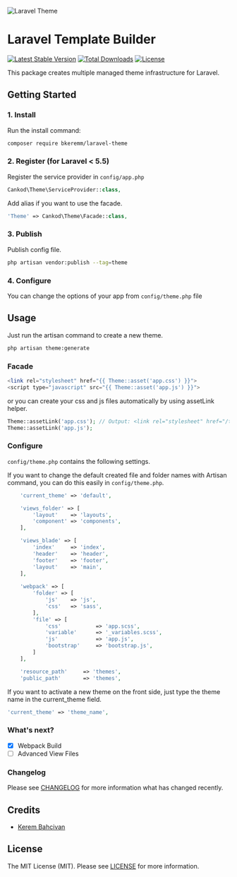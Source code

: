 ![Laravel Theme](http://kerembahcivan.com/opensource/laravel-theme.jpg)


# Laravel Template Builder
[![Latest Stable Version](https://poser.pugx.org/bkeremm/laravel-theme/v/stable)](https://packagist.org/packages/bkeremm/laravel-theme)
[![Total Downloads](https://poser.pugx.org/bkeremm/laravel-theme/downloads)](https://packagist.org/packages/bkeremm/laravel-theme)
[![License](https://poser.pugx.org/bkeremm/laravel-theme/license)](https://packagist.org/packages/bkeremm/laravel-theme)

This package creates multiple managed theme infrastructure for Laravel.


## Getting Started

### 1. Install

Run the install command:

```bash
composer require bkeremm/laravel-theme
```

### 2. Register (for Laravel < 5.5)

Register the service provider in `config/app.php`

```php
Cankod\Theme\ServiceProvider::class,
```

Add alias if you want to use the facade.

```php
'Theme' => Cankod\Theme\Facade::class,
```

### 3. Publish

Publish config file.

```bash
php artisan vendor:publish --tag=theme
```

### 4. Configure

You can change the options of your app from `config/theme.php` file

## Usage
Just run the artisan command to create a new theme.
```bash
php artisan theme:generate
```
### Facade
```php
<link rel="stylesheet" href="{{ Theme::asset('app.css') }}">
<script type="javascript" src="{{ Theme::asset('app.js') }}"> 
```
or you can create your css and js files automatically by using assetLink helper.
```php
Theme::assetLink('app.css'); // Output: <link rel="stylesheet" href="/themes/default/css/app.css">
Theme::assetLink('app.js'); 
```
### Configure
`config/theme.php` contains the following settings.

If you want to change the default created file and folder names with Artisan command, you can do this easily in `config/theme.php`.
```php
    'current_theme' => 'default',

    'views_folder' => [
        'layout'    => 'layouts',
        'component' => 'components',
    ],

    'views_blade' => [
        'index'     => 'index',
        'header'    => 'header',
        'footer'    => 'footer',
        'layout'    => 'main',
    ],
 
    'webpack' => [
        'folder' => [
            'js'    => 'js',
            'css'   => 'sass',
        ],
        'file' => [
            'css'           => 'app.scss',
            'variable'      => '_variables.scss',
            'js'            => 'app.js',
            'bootstrap'     => 'bootstrap.js',
        ]
    ],

    'resource_path'     => 'themes',
    'public_path'       => 'themes',
```

If you want to activate a new theme on the front side, just type the theme name in the current_theme field.

```php
'current_theme' => 'theme_name', 
```

### What's next?
- [X] Webpack Build
- [ ] Advanced View Files

### Changelog

Please see [CHANGELOG](CHANGELOG.md) for more information what has changed recently.

## Credits

- [Kerem Bahcivan](https://kerembahcivan.com)

## License

The MIT License (MIT). Please see [LICENSE](LICENSE.md) for more information.
